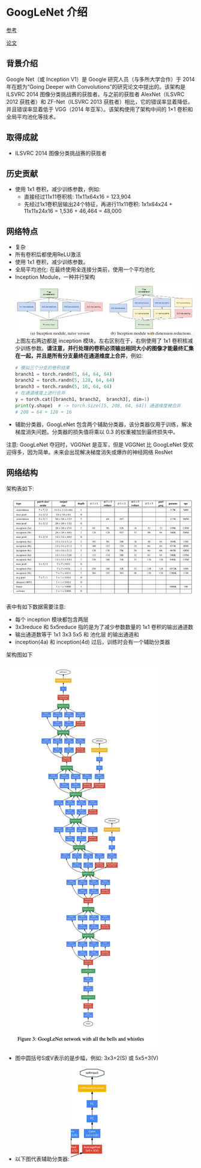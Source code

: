 # GoogLeNet 介绍

[参考](https://www.geeksforgeeks.org/understanding-googlenet-model-cnn-architecture/)

[论文](https://arxiv.org/pdf/1409.4842.pdf)

## 背景介绍

Google Net（或 Inception V1）是 Google 研究人员（与多所大学合作）于 2014 年在题为“Going Deeper with Convolutions”的研究论文中提出的。该架构是 ILSVRC 2014 图像分类挑战赛的获胜者。与之前的获胜者 AlexNet（ILSVRC 2012 获胜者）和 ZF-Net（ILSVRC 2013 获胜者）相比，它的错误率显着降低，并且错误率显着低于 VGG（2014 年亚军）。该架构使用了架构中间的 1×1 卷积和全局平均池化等技术。

## 取得成就

- ILSVRC 2014 图像分类挑战赛的获胜者

## 历史贡献

- 使用 1x1 卷积，减少训练参数，例如:
  - 直接经过11x11卷积核: 11x11x64x16 = 123,904
  - 先经过1x1卷积层输出24个特征，再进行11x11卷积: 1x1x64x24 + 11x11x24x16 = 1,536 + 46,464 = 48,000

## 网络特点

- 复杂
- 所有卷积后都使用ReLU激活
- 使用 1x1 卷积，减少训练参数。
- 全局平均池化: 在最终使用全连接分类前，使用一个平均池化
- Inception Module，一种并行架构
  ![](md-img/Incepption-module.png)
  上图左右两边都是 inception 模块，左右区别在于，右侧使用了 1x1 卷积核减少训练参数。**请注意，并行处理的卷积必须输出相同大小的图像才能最终汇集在一起，并且是所有分支最终在通道维度上合并**，例如:
  ```py
  # 模拟三个分支的卷积结果
  branch1 = torch.randn(5, 64, 64, 64)
  branch2 = torch.randn(5, 128, 64, 64)
  branch3 = torch.randn(5, 16, 64, 64)
  # 在通道维度上进行合并
  y = torch.cat([branch1, branch2,  branch3], dim=1)
  print(y.shape)  # -> torch.Size([5, 208, 64, 64]) 通道维度被合并
  # 208 = 64 + 128 + 16
  ```
- 辅助分类器，GoogLeNet 包含两个辅助分类器，该分类器仅用于训练，解决梯度消失问题。分类器的损失值将乘以 0.3 的权重被加到最终损失中。

注意: GoogLeNet 夺冠时，VGGNet 是亚军，但是 VGGNet 比 GoogLeNet 受欢迎得多，因为简单。未来会出现解决梯度消失或爆炸的神经网络 ResNet

## 网络结构

架构表如下:

![](md-img/Inception-layer-by-layer.png)

表中有如下数据需要注意:

- 每个 inception 模块都包含两层
- 3x3reduce 和 5x5reduce 指的是为了减少参数数量的 1x1 卷积的输出通道数
- 输出通道数等于 1x1 3x3 5x5 和 池化层 的输出通道和
- inception(4a) 和 inception(4d) 过后，训练时会有一个辅助分类器

架构图如下

![](md-img/Screen_Shot_2020-06-22_at_3.28.59_PM.png)

- 图中圆括号S或V表示的是步幅，例如: 3x3+2(S) 或 5x5+3(V)
- 以下图代表辅助分类器:
  ![](md-img/GoogLeNet介绍_2024-01-22-09-37-47.png)